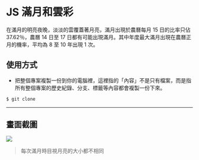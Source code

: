 # JS 滿月和雲彩

在滿月的明亮夜晚，淡淡的雲覆蓋著月亮，滿月出現於農曆每月 15 日的比率只佔 37.62％，農曆 14 日至 17 日都有可能出現滿月。其中年度最大滿月出現在農曆正月的機率，平均為 8 至 10 年出現 1 次。

## 使用方式
- 把整個專案複製一份到你的電腦裡，這裡指的「內容」不是只有檔案，而是指所有整個專案的歷史紀錄、分支、標籤等內容都會複製一份下來。
```sh
$ git clone
```

----

## 畫面截圖
![](https://i.imgur.com/PaMvVVa.gif)
> 每次滿月時目視月亮的大小都不相同
